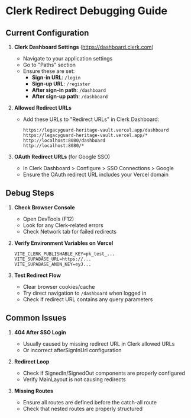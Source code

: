 # Clerk Redirect Debugging Guide

## Current Configuration

1. **Clerk Dashboard Settings** (https://dashboard.clerk.com)
   - Navigate to your application settings
   - Go to "Paths" section
   - Ensure these are set:
     - **Sign-in URL**: `/login`
     - **Sign-up URL**: `/register`
     - **After sign-in path**: `/dashboard`
     - **After sign-up path**: `/dashboard`

2. **Allowed Redirect URLs**
   - Add these URLs to "Redirect URLs" in Clerk Dashboard:
     ```
     https://legacyguard-heritage-vault.vercel.app/dashboard
     https://legacyguard-heritage-vault.vercel.app/*
     http://localhost:8080/dashboard
     http://localhost:8080/*
     ```

3. **OAuth Redirect URLs** (for Google SSO)
   - In Clerk Dashboard > Configure > SSO Connections > Google
   - Ensure the OAuth redirect URL includes your Vercel domain

## Debug Steps

1. **Check Browser Console**
   - Open DevTools (F12)
   - Look for any Clerk-related errors
   - Check Network tab for failed redirects

2. **Verify Environment Variables on Vercel**
   ```
   VITE_CLERK_PUBLISHABLE_KEY=pk_test_...
   VITE_SUPABASE_URL=https://...
   VITE_SUPABASE_ANON_KEY=eyJ...
   ```

3. **Test Redirect Flow**
   - Clear browser cookies/cache
   - Try direct navigation to `/dashboard` when logged in
   - Check if redirect URL contains any query parameters

## Common Issues

1. **404 After SSO Login**
   - Usually caused by missing redirect URL in Clerk allowed URLs
   - Or incorrect afterSignInUrl configuration

2. **Redirect Loop**
   - Check if SignedIn/SignedOut components are properly configured
   - Verify MainLayout is not causing redirects

3. **Missing Routes**
   - Ensure all routes are defined before the catch-all route
   - Check that nested routes are properly structured
